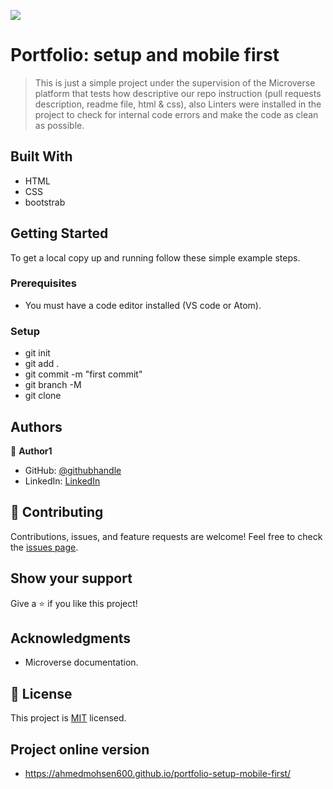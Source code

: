 ![](https://img.shields.io/badge/Microverse-blueviolet)

# Portfolio: setup and mobile first

> This is just a simple project under the supervision of the Microverse platform that tests how descriptive our repo instruction (pull requests description, readme file, html & css), also Linters were installed in the project to check for internal code errors and make the code as clean as possible.

## Built With

- HTML
- CSS
- bootstrab

## Getting Started

To get a local copy up and running follow these simple example steps.

### Prerequisites

- You must have a code editor installed (VS code or Atom).

### Setup

- git init
- git add .
- git commit -m "first commit"
- git branch -M
- git clone

## Authors

:bust_in_silhouette: **Author1**

- GitHub: [@githubhandle](https://github.com/AhmedMohsen600)
- LinkedIn: [LinkedIn](https://www.linkedin.com/in/ahmed-mohsen-bb75b2194/)

## :handshake: Contributing

Contributions, issues, and feature requests are welcome!
Feel free to check the [issues page](https://github.com/AhmedMohsen600/Hello-Microverse/issues).

## Show your support

Give a :star:️ if you like this project!

## Acknowledgments

- Microverse documentation.

## :memo: License

This project is [MIT](./LICENSE) licensed.

## Project online version

- https://ahmedmohsen600.github.io/portfolio-setup-mobile-first/

